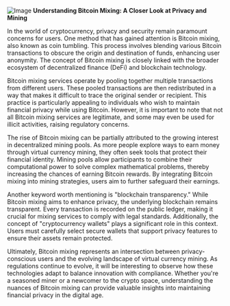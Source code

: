 
![Image](https://github.com/user-attachments/assets/b8266eee-691e-4ee1-99ef-bfa10d234fd4)
**Understanding Bitcoin Mixing: A Closer Look at Privacy and Mining**

In the world of cryptocurrency, privacy and security remain paramount concerns for users. One method that has gained attention is Bitcoin mixing, also known as coin tumbling. This process involves blending various Bitcoin transactions to obscure the origin and destination of funds, enhancing user anonymity. The concept of Bitcoin mixing is closely linked with the broader ecosystem of decentralized finance (DeFi) and blockchain technology.

Bitcoin mixing services operate by pooling together multiple transactions from different users. These pooled transactions are then redistributed in a way that makes it difficult to trace the original sender or recipient. This practice is particularly appealing to individuals who wish to maintain financial privacy while using Bitcoin. However, it is important to note that not all Bitcoin mixing services are legitimate, and some may even be used for illicit activities, raising regulatory concerns.

The rise of Bitcoin mixing can be partially attributed to the growing interest in decentralized mining pools. As more people explore ways to earn money through virtual currency mining, they often seek tools that protect their financial identity. Mining pools allow participants to combine their computational power to solve complex mathematical problems, thereby increasing the chances of earning Bitcoin rewards. By integrating Bitcoin mixing into mining strategies, users aim to further safeguard their earnings.

Another keyword worth mentioning is "blockchain transparency." While Bitcoin mixing aims to enhance privacy, the underlying blockchain remains transparent. Every transaction is recorded on the public ledger, making it crucial for mixing services to comply with legal standards. Additionally, the concept of "cryptocurrency wallets" plays a significant role in this context. Users must carefully select secure wallets that support privacy features to ensure their assets remain protected.

Ultimately, Bitcoin mixing represents an intersection between privacy-conscious users and the evolving landscape of virtual currency mining. As regulations continue to evolve, it will be interesting to observe how these technologies adapt to balance innovation with compliance. Whether you're a seasoned miner or a newcomer to the crypto space, understanding the nuances of Bitcoin mixing can provide valuable insights into maintaining financial privacy in the digital age.